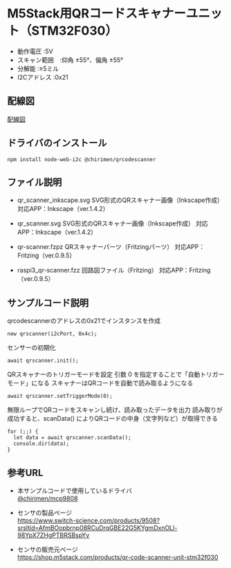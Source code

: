 # M5Stack用QRコードスキャナーユニット（STM32F030）

- 動作電圧 :5V
- スキャン範囲　:仰角 ±55°、偏角 ±55°
- 分解能  :≥5ミル
- I2Cアドレス  :0x21

## 配線図

[配線図](./schematic.png "schematic")

## ドライバのインストール

```
npm install node-web-i2c @chirimen/qrcodescanner

```

## ファイル説明
- qr_scanner_inkscape.svg
SVG形式のQRスキャナー画像（Inkscape作成）
対応APP：Inkscape（ver.1.4.2）

- qr_scanner.svg
SVG形式のQRスキャナー画像（Inkscape作成）
対応APP：Inkscape（ver.1.4.2）

- qr-scanner.fzpz 
QRスキャナーパーツ（Fritzingパーツ）
対応APP：Fritzing（ver.0.9.5）

- raspi3_qr-scanner.fzz
回路図ファイル（Fritzing）
対応APP：Fritzing（ver.0.9.5）

## サンプルコード説明

qrcodescannerのアドレスの0x21でインスタンスを作成
```
new qrscanner(i2cPort, 0x4c);
```

センサーの初期化
```
await qrscanner.init();
```

QRスキャナーのトリガーモードを設定
引数 0 を指定することで「自動トリガーモード」になる
スキャナーはQRコードを自動で読み取るようになる
```
await qrscanner.setTriggerMode(0);
```

無限ループでQRコードをスキャンし続け、読み取ったデータを出力
読み取りが成功すると、scanData() によりQRコードの中身（文字列など）が取得できる
```
for (;;) {
  let data = await qrscanner.scanData();
  console.dir(data);
}
```



## 参考URL
- 本サンプルコードで使用しているドライバ  
[@chirimen/mcp9808](https://www.jsdelivr.com/package/npm/@chirimen/)

- センサの製品ページ  
https://www.switch-science.com/products/9508?srsltid=AfmBOopbrnp08RCuDrqGBE22G5KYgmDxnOLl-98YpX7ZHgPTBRSBspYv

- センサの販売元ページ  
https://shop.m5stack.com/products/qr-code-scanner-unit-stm32f030
